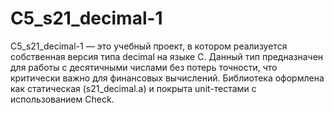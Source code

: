 # C5_s21_decimal-1
C5_s21_decimal-1 — это учебный проект, в котором реализуется собственная версия типа decimal на языке C. Данный тип предназначен для работы с десятичными числами без потерь точности, что критически важно для финансовых вычислений. Библиотека оформлена как статическая (s21_decimal.a) и покрыта unit-тестами с использованием Check.
